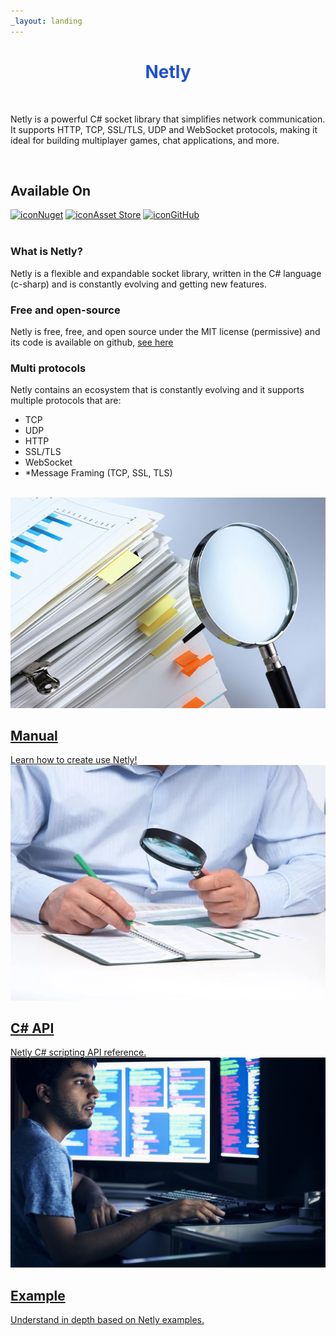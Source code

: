 ```yaml
---
_layout: landing
---
```


<h1 align="center" style="color: #2050ce;">Netly</h1>

</br>

<p class="text">Netly is a powerful C# socket library that simplifies network communication. It supports HTTP, TCP, SSL/TLS, UDP and WebSocket protocols, making it ideal for building multiplayer games, chat applications, and more.</p>

</br>

<h2 class="available-title">Available On</h2>
<nav class='available-container'>
	<a target='_blank' href='https://www.nuget.org/packages/Netly'><img src='/images/nuget.png' alt='icon'`/>Nuget</a>
	<a target='_blank' href='https://u3d.as/2RUX'><img src='/images/unity.png' alt='icon'`/>Asset Store</a>
	<a target='_blank' href='https://github.com/alec1o/Netly'><img src='/images/github.svg' alt='icon'`/>GitHub</a>
</nav>

</br>

<section class='section-container'>
	<article>
		<h1>What is Netly?</h1>
		<p>Netly is a flexible and expandable socket library, written in the C# language (c-sharp) and is constantly evolving and getting new features.</p>
	</article>
	<article>
		<h1>Free and open-source</h1>
		<p>Netly is free, free, and open source under the MIT license (permissive) and its code is available on github, <a href='https://github.com/alec1o/Netly' target='_blank'>see here</a></p>
	</article>
	<article>
		<h1>Multi protocols</h1>
		<p>Netly contains an ecosystem that is constantly evolving and it supports multiple protocols that are:</p>
		<ul>
			<li>TCP</li>
			<li>UDP</li>
			<li>HTTP</li>
			<li>SSL/TLS</li>
			<li>WebSocket</li>
			<li>*Message Framing (TCP, SSL, TLS)</li>
		</ul>
	</article>
</section>
</br>

<nav id="home_target_contents">
	<a href="#" target="_self">
		<img src="images/manual_background.png" alt="Manual image" />
		<h2>Manual</h2>
		<p>Learn how to create use Netly!</>
	</a>
	<a href="#" target="_self">
		<img src="images/csharp_api_background.png" alt="C# api image" />
		<h2>C# API</h2>
		<p>Netly C# scripting API reference.</>
	</a>
	<a href="#" target="_self">
		<img src="images/example_background.png" alt="Example image" />
		<h2>Example</h2>
		<p>Understand in depth based on Netly examples.</>
	</a>
</nav>
